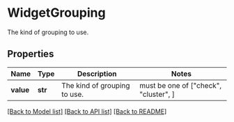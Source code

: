 # WidgetGrouping

The kind of grouping to use.

## Properties
Name | Type | Description | Notes
------------ | ------------- | ------------- | -------------
**value** | **str** | The kind of grouping to use. |  must be one of ["check", "cluster", ]

[[Back to Model list]](README.md#documentation-for-models) [[Back to API list]](README.md#documentation-for-api-endpoints) [[Back to README]](README.md)


